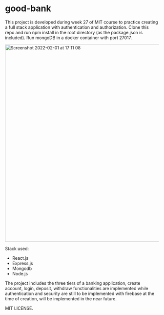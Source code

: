 # good-bank

This project is developed during week 27 of MIT course to practice creating a full stack application with authentication and authorization. Clone this repo and run npm install in the root directory (as the package.json is included). Run mongoDB in a docker container with port 27017.

<img width="645" alt="Screenshot 2022-02-01 at 17 11 08" src="https://user-images.githubusercontent.com/85566597/152005830-6d9c8c6d-b1bc-45d2-a8b3-7902615e77e4.png">

Stack used:
- React.js
- Express.js
- Mongodb
- Node.js

The project includes the three tiers of a banking application, create account, login, deposit, withdraw functionalities are implemented while authentication and security are still to be implemented with firebase at the time of creation, will be implemented in the near future.

MIT LICENSE.
